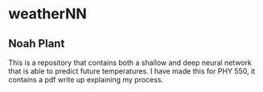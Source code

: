 # weatherNN

## Noah Plant
This is a repository that contains both a shallow and deep neural network that is able to predict future temperatures.
I have made this for PHY 550, it contains a pdf write up explaining my process. 
